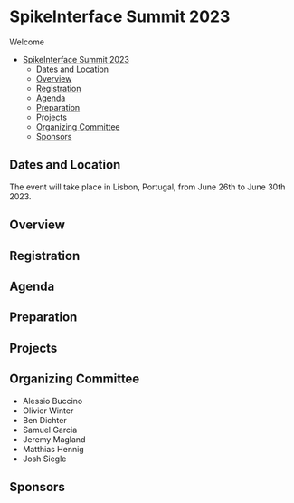 # SpikeInterface Summit 2023

Welcome

- [SpikeInterface Summit 2023](#spikeinterface-summit-2023)
  - [Dates and Location](#dates-and-location)
  - [Overview](#overview)
  - [Registration](#registration)
  - [Agenda](#agenda)
  - [Preparation](#preparation)
  - [Projects](#projects)
  - [Organizing Committee](#organizing-committee)
  - [Sponsors](#sponsors)


## Dates and Location

The event will take place in Lisbon, Portugal, from June 26th to June 30th 2023.


## Overview


## Registration



## Agenda


## Preparation

## Projects


## Organizing Committee

- Alessio Buccino
- Olivier Winter
- Ben Dichter
- Samuel Garcia
- Jeremy Magland
- Matthias Hennig
- Josh Siegle

## Sponsors
